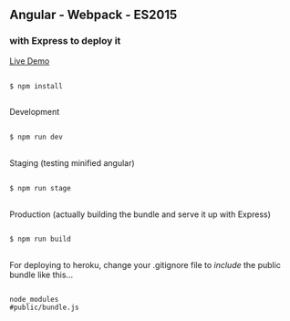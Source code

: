 ## Angular - Webpack - ES2015
### with Express to deploy it

[Live Demo](https://ng-components.herokuapp.com/)

```bash
  
$ npm install
  
```

Development
```bash
  
$ npm run dev
  
```

Staging (testing minified angular)
```bash
  
$ npm run stage
  
```

Production (actually building the bundle and serve it up with Express)
```bash
  
$ npm run build
  
```
For deploying to heroku, change your 
.gitignore file to *include* the public bundle like this...

```
  
node_modules
#public/bundle.js
  
```